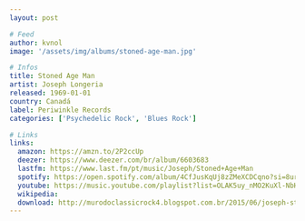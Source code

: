 ```yaml
---
layout: post

# Feed
author: kvnol
image: '/assets/img/albums/stoned-age-man.jpg'

# Infos
title: Stoned Age Man
artist: Joseph Longeria
released: 1969-01-01
country: Canadá
label: Periwinkle Records
categories: ['Psychedelic Rock', 'Blues Rock']

# Links
links:
  amazon: https://amzn.to/2P2ccUp
  deezer: https://www.deezer.com/br/album/6603683
  lastfm: https://www.last.fm/pt/music/Joseph/Stoned+Age+Man
  spotify: https://open.spotify.com/album/4CfJusKqUj8zZMeXCDCqno?si=8urzsMmPTVKkFUDt59OHDA
  youtube: https://music.youtube.com/playlist?list=OLAK5uy_nMO2KuXl-NbHJoIl6wOgMiFcif_eZFCjg
  wikipedia:
  download: http://murodoclassicrock4.blogspot.com.br/2015/06/joseph-stone-age-man-1970.html
---
```

